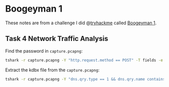 # Boogeyman 1

These notes are from a challenge I did @[tryhackme](https://tryhackme.com) called [Boogeyman 1](https://tryhackme.com/room/boogeyman1).

## Task 4 Network Traffic Analysis

Find the password in ```capture.pcapng```:

```sh
tshark -r capture.pcapng -Y "http.request.method == POST" -T fields -e http.request.uri -e http.request.method -e http.file_data | perl -ne 'while (m/\b(\d{2,3})\b/g) { print chr($1) } END { print "\n" }' | grep -i -A 1 "password"
```

Extract the kdbx file from the ```capture.pcapng```:

```sh
tshark -r capture.pcapng -Y "dns.qry.type == 1 && dns.qry.name contains bpakcaging.xyz" | grep -v response | grep -oE '[^.]+.bpakcaging.xyz' | sed -E 's/.* //;s/.bpakcaging.xyz$//' | uniq | grep -v cdn | grep -v files | tr -d '\n' |  xxd -p -r > pwd.kdbx
```
